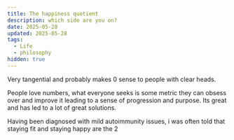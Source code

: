 ```yaml
---
title: The happiness quotient 
description: which side are you on?
date: 2025-05-28
updated: 2025-05-28
tags:
  - Life
  - philosophy
hidden: true
---
```




Very tangential and probably makes 0 sense to people with clear heads.

People love numbers, what everyone seeks is some metric they can obsess over and improve it leading to a sense of progression and purpose. Its great and has led to a lot of great solutions.

Having been diagnosed with mild autoimmunity issues, i was often told that staying fit and staying happy are the 2 